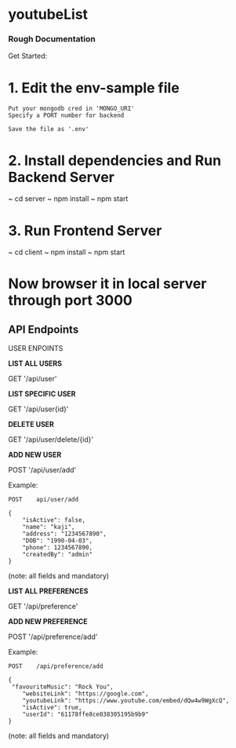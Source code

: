 # youtubeList


### Rough Documentation

Get Started:

# 1. Edit the env-sample file
	Put your mongodb cred in 'MONGO_URI'
	Specify a PORT number for backend
	
	Save the file as '.env'

# 2. Install dependencies and Run Backend Server
~ cd server 
~ npm install
~ npm start

# 3. Run Frontend Server
~ cd client
~ npm install 
~ npm start

# Now browser it in local server through port 3000





## API Endpoints
USER ENPOINTS

**LIST ALL USERS**

GET    			'/api/user'


**LIST SPECIFIC USER**

GET			'/api/user{id}'

**DELETE USER**

GET			'/api/user/delete/{id}'


**ADD NEW USER**

POST			'/api/user/add'

Example:
	
	POST 	api/user/add
		
	{	
		"isActive": false,
		"name": "kaji",
		"address": "1234567890",
		"DOB": "1990-04-03",
		"phone": 1234567890,
		"createdBy": "admin"
	}
(note: all fields and mandatory)



**LIST ALL PREFERENCES**

GET    			'/api/preference'

**ADD NEW PREFERENCE**

POST			'/api/preference/add'

Example:

	POST 	/api/preference/add

	{
   	 "favouriteMusic": "Rock You",
    	"websiteLink": "https://google.com",
    	"youtubeLink": "https://www.youtube.com/embed/dQw4w9WgXcQ",
    	"isActive": true,
    	"userId": "61178ffe8ce038305195b9b9"
	}

(note: all fields and mandatory)

